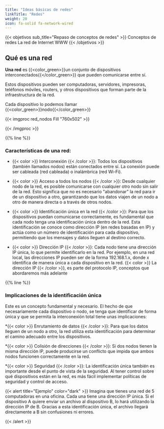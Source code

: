 ```yaml
---
title: "Ideas básicas de redes"
linkTitle: "Redes"
weight: 20
icon: fa-solid fa-network-wired
---
```




{{< objetivos sub_title="Repaso de conceptos de redes" >}}
Conceptos de redes
La red de Internet
WWW
{{< /objetivos >}}


## Qué es una red

**Una red** es {{<color_green>}}un conjunto de dispositivos interconectados{{</color_green>}} que pueden comunicarse entre sí.    

Estos dispositivos pueden ser computadoras, servidores, impresoras, teléfonos móviles, routers, y otros dispositivos que forman parte de la infraestructura de la red.


Cada dispositivo lo podemos llamar {{<color_green>}}nodo{{</color_green>}}

{{< imgproc red_nodos Fill "760x502" >}}

{{< /imgproc >}}

{{% line %}}

### Características de una red:

* {{< color >}} Interconexión {{< /color >}}: Todos los dispositivos (también llamados nodos) están conectados entre sí. La conexión puede ser cableada (red cableada) o inalámbrica (red Wi-Fi).

* {{< color >}} Acceso a todos los nodos {{< /color >}}: Desde cualquier nodo de la red, es posible comunicarse con cualquier otro nodo sin salir de la red. Esto significa que no es necesario "abandonar" la red para ir de un dispositivo a otro, garantizando que los datos viajen de un nodo a otro de manera directa o a través de otros nodos.
 
* {{< color >}} Identificación única en la red {{< /color >}}: Para que los dispositivos puedan comunicarse correctamente, es fundamental que cada nodo tenga una identificación única dentro de la red. Esta identificación se conoce como dirección IP (en redes basadas en IP) y actúa como un número de identificación para cada dispositivo, permitiendo que los mensajes y datos lleguen al destino correcto.

* {{< color >}} Dirección IP {{< /color >}}: Cada nodo tiene una dirección IP única, lo que permite identificarlo en la red. Por ejemplo, en una red local, las direcciones IP pueden ser de la forma 192.168.1.x, donde x identifica de manera única a cada dispositivo en la red. {{< color >}} La dirección IP {{< /color >}}, es parte del protocolo IP, conceptos que abordaremos más adelante

{{% line %}}

### Implicaciones de la identificación única

Este es un concepto fundamental y necesario. El hecho de que necesariamente cada dispositivo o nodo, se tenga que identificar de forma única y que se permita la interconexión total tiene unas implicaciones: 

*{{< color >}} Enrutamiento de datos {{< /color >}}: Para que los datos lleguen de un nodo a otro, la red utiliza esta identificación para determinar el camino adecuado entre los dispositivos.   

*{{< color >}} Colisión de direcciones {{< /color >}}: Si dos nodos tienen la misma dirección IP, puede producirse un conflicto que impida que ambos nodos funcionen correctamente en la red.   

*{{< color >}} Seguridad {{< /color >}}: La identificación única también es importante desde el punto de vista de la seguridad. Al tener control sobre qué dispositivos están en la red, es más fácil implementar políticas de seguridad y control de acceso.

{{< alert title="Ejemplo" color="dark" >}}
Imagina que tienes una red de 5 computadoras en una oficina. Cada una tiene una dirección IP única. Si el dispositivo A quiere enviar un archivo al dispositivo B, lo hará utilizando la dirección IP de B. Gracias a esta identificación única, el archivo llegará directamente a B sin confusiones ni errores.

{{< /alert >}}

## 

